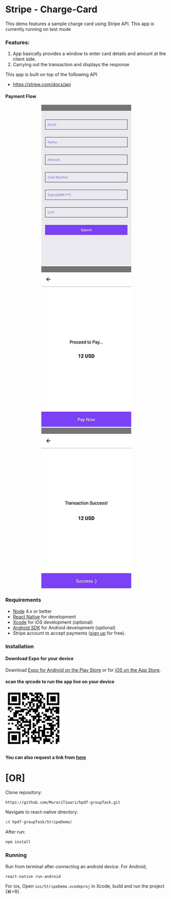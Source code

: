 # Stripe - Charge-Card

This demo features a sample charge card using Stripe API. This app is currently running on test mode
### Features:

1. App basically provides a window to enter card details and amount at the client side.
2. Carrying out the transaction and displays the response 

This app is built on top of the folllowing API
* https://stripe.com/docs/api

#### Payment Flow
<p align="center">
  <img width="280" height="500" src="https://github.com/MurariTiwari/hpdf-groupTask/blob/master/StripeDemo/src/1.jpg">
  <img width="280" height="500" src="https://github.com/MurariTiwari/hpdf-groupTask/blob/master/StripeDemo/src/2.jpg">
  <img width="280" height="500" src="https://github.com/MurariTiwari/hpdf-groupTask/blob/master/StripeDemo/src/3.jpg">
</p>

### Requirements

- [Node](https://nodejs.org) 4.x or better
- [React Native](http://facebook.github.io/react-native/docs/getting-started.html) for development
- [Xcode](https://developer.apple.com/xcode/) for iOS development (optional)
- [Android SDK](https://developer.android.com/sdk/) for Android development (optional)
- Stripe account to accept payments ([sign up](https://dashboard.stripe.com/register) for free).

### Installation

#### Download Expo for your device
Download [Expo for Android on the Play Store](https://play.google.com/store/apps/details?id=host.exp.exponent&hl=en) or for [iOS on the App Store](https://itunes.apple.com/app/apple-store/id982107779?mt=8).

#### scan the qrcode to run the app live on your device
![QR-Code](https://github.com/MurariTiwari/hpdf-groupTask/blob/master/StripeDemo/src/qr.png)
#### You can also request a link from [here](https://expo.io/@kmajeshkrishnan/StripeDemoExpo)

#  [OR] 

Clone repository:
```sh
https://github.com/MurariTiwari/hpdf-groupTask.git
```
Navigate to react-native directory:
```sh
cd hpdf-groupTask/StripeDemo/
```
After run:
```sh
npm install
```
### Running
Run from terminal after connecting an android device.
For Android,
```sh
react-native run-android
```
For ios,
Open `ios/StripeDemo.xcodeproj` in Xcode, build and run the project (⌘+R).
